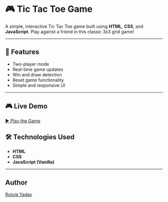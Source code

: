 # 🎮 Tic Tac Toe Game

A simple, interactive Tic Tac Toe game built using **HTML**, **CSS**, and **JavaScript**. Play against a friend in this classic 3x3 grid game!

---

## 📌 Features

- Two-player mode
- Real-time game updates
- Win and draw detection
- Reset game functionality
- Simple and responsive UI

---

## 🎮 Live Demo

[▶ Play the Game](https://rutujayadav72.github.io/Tic-Tae-Toe/)  


## 🛠️ Technologies Used

- **HTML**
- **CSS**
- **JavaScript (Vanilla)**

---

## Author
[Rutuja Yadav](https://github.com/rutujayadav72)


